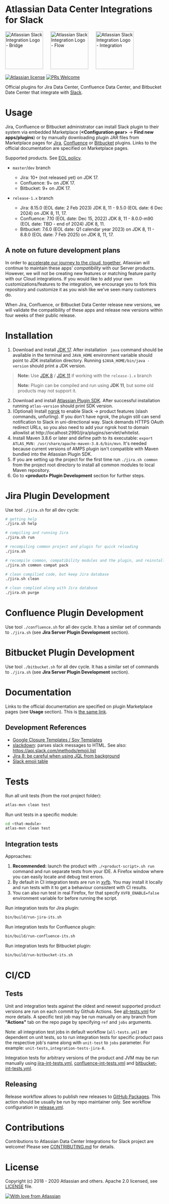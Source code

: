 
# Atlassian Data Center Integrations for Slack

<img src="atlassian-slack-bridge-logo-1.svg" alt="Atlassian Slack Integration Logo - Bridge" width="120" height="120" style="margin-right: 20px;">
<img src="atlassian-slack-flow-logo-2.svg" alt="Atlassian Slack Integration Logo - Flow" width="120" height="120" style="margin-right: 20px;">
<img src="atlassian-slack-integration-logo-3.svg" alt="Atlassian Slack Integration Logo - Integration" width="120" height="120">

[![Atlassian license](https://img.shields.io/badge/license-Apache%202.0-blue.svg?style=flat-square)](LICENSE) [![PRs Welcome](https://img.shields.io/badge/PRs-welcome-brightgreen.svg?style=flat-square)](CONTRIBUTING.md)

Official plugins for Jira Data Center, Confluence Data Center, and Bitbucket Date Center that integrate with [Slack](https://slack.com/).


# Usage

Jira, Confluence or Bitbucket administrator can install Slack plugin to their system via embedded Marketplace (**\<Configuration gear\>** -> **Find new apps/plugins**)
or by manually downloading plugin JAR files from Marketplace pages for [Jira](https://marketplace.atlassian.com/apps/1220099/jira-server-for-slack-official?hosting=datacenter&tab=overview), 
[Confluence](https://marketplace.atlassian.com/apps/1220186/confluence-server-for-slack-official?hosting=datacenter&tab=overview) 
or [Bitbucket](https://marketplace.atlassian.com/apps/1220729/bitbucket-server-for-slack-official?hosting=datacenter&tab=overview) plugins.
Links to the official documentation are specified on Marketplace pages.

Supported products. See [EOL policy](https://confluence.atlassian.com/support/atlassian-support-end-of-life-policy-201851003.html).
* `master`/`dev` branch
  * Jira: 10+ (not released yet) on JDK 17.
  * Confluence: 9+ on JDK 17.
  * Bitbucket: 9+ on JDK 17.

* `release-1.x` branch
  * Jira: 8.15.0 (EOL date: 2 Feb 2023) JDK 8, 11 - 9.5.0 (EOL date: 6 Dec 2024) on JDK 8, 11, 17.
  * Confluence: 7.10 (EOL date: Dec 15, 2022) JDK 8, 11 - 8.0.0-m90 (EOL date: TBD - end of 2024) JDK 8, 11.
  * Bitbucket: 7.6.0 (EOL date: Q1 calendar year 2023) on JDK 8, 11 - 8.8.0 (EOL date: 7 Feb 2025) on JDK 8, 11, 17.

## A note on future development plans

In order to [accelerate our journey to the cloud, together](https://www.atlassian.com/blog/announcements/journey-to-cloud), Atlassian will continue to maintain these apps' _compatibility_ with our Server products. However, we will not be creating new features or matching feature parity with our Cloud integrations. If you would like to add your own customizations/features to the integration, we encourage you to fork this repository and customize it as you wish like we’ve seen many customers do.

When Jira, Confluence, or Bitbucket Data Center release new versions, we will validate the compatibility of these apps and release new versions within four weeks of their public release.

# Installation

1. Download and install [JDK 17](https://adoptium.net/en-GB/temurin/releases/?version=17). After installation `
java` command should be available in the terminal and `JAVA_HOME` environment variable should point to JDK installation directory.
Running `$JAVA_HOME/bin/java -version` should print a JDK version.
> **Note:** Use [JDK 8](https://adoptium.net/en-GB/temurin/releases/?version=8) / [JDK 11](https://adoptium.net/en-GB/temurin/releases/?version=11) if working with the `release-1.x` branch
>
> **Note:** Plugin can be compiled and run using **JDK 11**, but some old products may not support it.
2. Download and install [Atlassian Plugin SDK](https://developer.atlassian.com/server/framework/atlassian-sdk/install-the-atlassian-sdk-on-a-linux-or-mac-system/). 
After successful installation running `atlas-version` should print SDK version.
3. (Optional) Install [ngrok](https://ngrok.com/) to enable Slack -> product features (slash commands, unfurling). 
If you don't have ngrok, the plugin still can send notification to Slack in uni-directional way. 
Slack demands HTTPS OAuth redirect URLs, so you also need to add your ngrok host to domain allowlist at
http://localhost:2990/jira/plugins/servlet/whitelist. 
4. Install Maven 3.8.6 or later and define path to its executable: `export ATLAS_MVN: /usr/share/apache-maven-3.8.6/bin/mvn`.
It's needed because current versions of AMPS plugin isn't compatible with Maven bundled into the Atlassian Plugin SDK.
5. If you are setting up the project for the first time run `./jira.sh common` from the project root directory to install 
all common modules to local Maven repository.
6. Go to **\<product> Plugin Development** section for further steps. 

# Jira Plugin Development

Use tool `./jira.sh` for all dev cycle:

```bash
# getting help
./jira.sh help

# compiling and running Jira
./jira.sh run

# recompiling common project and plugin for quick reloading
./jira.sh

# recompile common, compatibility modules and the plugin, and reinstall fresh plugin version
./jira.sh common compat pack

# clean compilied code, but keep Jira database
./jira.sh clean

# clean complied along with Jira database
./jira.sh purge
```

# Confluence Plugin Development

Use tool `./confluence.sh` for all dev cycle. It has a similar set of commands to `./jira.sh` (see **Jira Server Plugin Development** section).

# Bitbucket Plugin Development

Use tool `./bitbucket.sh` for all dev cycle. It has a similar set of commands to `./jira.sh` (see **Jira Server Plugin Development** section).

# Documentation

Links to the official documentation are specified on plugin Marketplace pages (see **Usage** section). 
This is [the same link](https://confluence.atlassian.com/slack/atlassian-for-slack-integrations-967327515.html).

## Development References

- [Google Closure Templates / Soy Templates](https://developers.google.com/closure/templates/docs/concepts)
- [slackdown](https://github.com/blockmar/slackdown): parses slack messages to HTML. See also: https://api.slack.com/methods/emoji.list
- [Jira 8: be careful when using JQL from background](https://community.developer.atlassian.com/t/migrating-apps-to-jira-8-be-careful-when-using-jql-from-background-threads/25686)
- [Slack emoji table](https://unicodey.com/emoji-data/table.htm)

# Tests

Run all unit tests (from the root project folder):
```bash
atlas-mvn clean test
```
Run unit tests in a specific module:
```bash
cd <that-module>
atlas-mvn clean test
```

## Integration tests
Approaches:
1. **Recommended:** launch the product with `./<product-script>.sh run` command and run separate tests from your IDE. 
A Firefox window where you can easily locate and debug test errors.
2. By default in CI integration tests are run in [xvfb](https://en.wikipedia.org/wiki/Xvfb). You may install it locally 
and run tests with it to get a behaviour consistent with CI results.
3. You can also run test in real Firefox, for that specify `XVFB_ENABLE=false` environment variable for before running the script.

Run integration tests for Jira plugin:
```bash
bin/build/run-jira-its.sh
```
Run integration tests for Confluence plugin:
```bash
bin/build/run-confluence-its.sh
```

Run integration tests for Bitbucket plugin:
```bash
bin/build/run-bitbucket-its.sh
```

# CI/CD
## Tests
Unit and integration tests against the oldest and newest supported product versions are run on each commit by Github Actions.
See [all-tests.yml](.github/workflows/all-tests.yml) for more details. A specific test job may be run manually on any branch from 
**"Actions"** tab on the repo page by specifying `ref` and `jobs` arguments.

Note: all integration test jobs in default workflow (`all-tests.yml`) are dependent on unit tests, so to run integration tests
for specific product pass the respective job's name along with `unit-test` to `jobs` parameter. For example: `unit-tests,integration-tests-jira-8`.

Integration tests for arbitrary versions of the product and JVM may be run manually using 
[jira-int-tests.yml](.github/workflows/jira-int-tests.yml), [confluence-int-tests.yml](.github/workflows/confluence-int-tests.yml)
and [bitbucket-int-tests.yml](.github/workflows/bitbucket-int-tests.yml).

## Releasing
Release workflow allows to publish new releases to [GitHub Packages](https://github.com/orgs/atlassian-labs/packages?repo_name=atlassian-slack-integration-server). 
This action should be usually be run by repo maintainer only. See workflow configuration in [release.yml](.github/workflows/release.yml).

# Contributions

Contributions to Atlassian Data Center Integrations for Slack project are welcome! Please see [CONTRIBUTING.md](CONTRIBUTING.md) for details.

# License

Copyright (c) 2018 - 2020 Atlassian and others.
Apache 2.0 licensed, see [LICENSE](LICENSE) file.

[![With love from Atlassian](https://raw.githubusercontent.com/atlassian-internal/oss-assets/master/banner-cheers.png)](https://www.atlassian.com)
